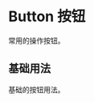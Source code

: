 # Button 按钮

常用的操作按钮。

## 基础用法

基础的按钮用法。

<demo source-code="button/basic">
  <template v-slot:default>
    <jy-button>默认按钮</jy-button>
    <jy-button type="primary">主要按钮</jy-button>
    <jy-button type="success">成功按钮</jy-button>
    <jy-button type="warning">警告按钮</jy-button>
    <jy-button type="danger">危险按钮</jy-button>
  </template>

  <template v-slot:source>

</demo>

## API

### 属性

| 属性名  | 说明     | 类型    | 默认值  |
| ------- | -------- | ------- | ------- |
| type    | 按钮类型 | string  | default |
| size    | 按钮大小 | string  | medium  |
| loading | 加载状态 | boolean | false   |

</rewritten_file>

